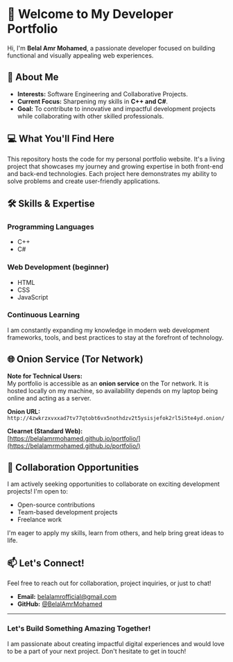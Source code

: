 # 👋 Welcome to My Developer Portfolio

Hi, I'm **Belal Amr Mohamed**, a passionate developer focused on building functional and visually appealing web experiences.

## 🚀 About Me

*   **Interests:** Software Engineering and Collaborative Projects.
*   **Current Focus:** Sharpening my skills in **C++ and C#**.
*   **Goal:** To contribute to innovative and impactful development projects while collaborating with other skilled professionals.

## 💻 What You'll Find Here

This repository hosts the code for my personal portfolio website. It's a living project that showcases my journey and growing expertise in both front-end and back-end technologies. Each project here demonstrates my ability to solve problems and create user-friendly applications.

## 🛠️ Skills & Expertise

### Programming Languages
*   C++
*   C#

### Web Development (beginner)
*   HTML
*   CSS
*   JavaScript

### Continuous Learning
I am constantly expanding my knowledge in modern web development frameworks, tools, and best practices to stay at the forefront of technology.

## 🌐 Onion Service (Tor Network)

**Note for Technical Users:**  
My portfolio is accessible as an **onion service** on the Tor network. It is hosted locally on my machine, so availability depends on my laptop being online and acting as a server.

**Onion URL:**  
`http://4zwkrzxvxxad7tv77qtobt6vx5nothdzv2t5ysisjefok2rl5i5te4yd.onion/`

**Clearnet (Standard Web):**  
[https://belalamrmohamed.github.io/portfolio/](https://belalamrmohamed.github.io/portfolio/)

## 🤝 Collaboration Opportunities

I am actively seeking opportunities to collaborate on exciting development projects! I'm open to:
*   Open-source contributions
*   Team-based development projects
*   Freelance work

I'm eager to apply my skills, learn from others, and help bring great ideas to life.

## 📫 Let's Connect!

Feel free to reach out for collaboration, project inquiries, or just to chat!

*   **Email:** [belalamrofficial@gmail.com](mailto:belalamrofficial@gmail.com)
*   **GitHub:** [@BelalAmrMohamed](https://github.com/BelalAmrMohamed)

---

### **Let's Build Something Amazing Together!**

I am passionate about creating impactful digital experiences and would love to be a part of your next project. Don't hesitate to get in touch!
